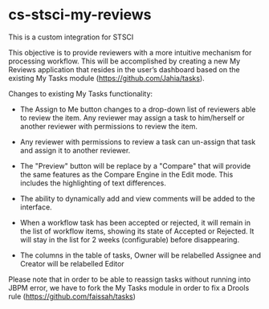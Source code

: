 # cs-stsci-my-reviews

 This is a custom integration for STSCI

This objective is to provide reviewers with a more intuitive mechanism for processing workflow.  This will be accomplished by creating a new My Reviews application that resides in the user’s dashboard based on the existing My Tasks module (https://github.com/Jahia/tasks).

Changes to existing My Tasks functionality:
 
 - The Assign to Me button changes to a drop-down list of reviewers able to review the item.  Any reviewer may assign a task to him/herself or another reviewer with permissions to review the item.
 
 - Any reviewer with permissions to review a task can un-assign that task and assign it to another reviewer.

 - The "Preview" button will be replace by a "Compare" that will provide the same features as the Compare Engine in the Edit mode. This includes the highlighting of text differences.
 
 - The ability to dynamically add and view comments will be added to the interface. 
 
 - When a workflow task has been accepted or rejected, it will remain in the list of workflow items, showing its state of Accepted or Rejected.  It will stay in the list for 2 weeks (configurable) before disappearing.
 
 - The columns in the table of tasks, Owner will be relabelled Assignee and Creator will be relabelled Editor


Please note that in order to be able to reassign tasks without running into JBPM error, we have to fork the My Tasks module in order to fix a Drools rule (https://github.com/faissah/tasks)
